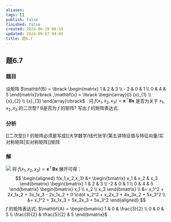 ```yaml
---
aliases: 
tags: []
publish: false
finished: false
created: 2024-06-19 08:19
updated: 2024-09-07 04:03
title: 题6.7
---
```

## 题6.7
### 题目
设矩阵 $\mathbf{B} = \lbrack  \begin{matrix} 1 & 2 & 3 \\   - 2 & 0 & 1 \\  0 & 4 & 5 \end{matrix}\rbrack  ,\mathbf{x} = \lbrack  \begin{array}{l} {x}_{1} \\  {x}_{2} \\  {x}_{3} \end{array}\rbrack$ . 
问 $f( {{x}_{1},{x}_{2},{x}_{3}})  = {\mathbf{x}}^{\top }\mathbf{B}\mathbf{x}$ 是否为关于 ${x}_{1},{x}_{2},{x}_{3}$ 的二次型?
B是否为 $f$ 的矩阵?
写出 $f$ 的矩阵表达式.
### 分析
[[二次型]] f 的矩阵必须是写成[[大学数学/线代张宇/第五讲特征值与特征向量/实对称矩阵|实对称矩阵]]矩阵
### 解 
![](https://img.hwenyi.live/202406241816737.webp)
将 $f(x_1,x_2,x_3) = \mathbf{x}^\top \mathbf{B} \mathbf{x}$ 展开可得：
$$
\begin{aligned}
f(x_1,x_2,x_3) &= \begin{bmatrix} x_1 & x_2 & x_3 \end{bmatrix} \begin{bmatrix} 1 & 2 & 3 \\ -2 & 0 & 1 \\ 0 & 4 & 5 \end{bmatrix} \begin{bmatrix} x_1 \\ x_2 \\ x_3 \end{bmatrix} \\
&= x_1^2 + 2x_1x_2 + 3x_1x_3 - 2x_1x_2 + 0 \cdot x_2^2 + x_2x_3 + 4x_3x_2 + 5x_3^2 \\
&= x_1^2 + 3x_1x_3 + 5x_2x_3 + 5x_3^2 
\end{aligned}
$$
$f$ 的矩阵表达式: 
$\mathbf{A} = \begin{bmatrix} 1 & 0 & \frac{3}{2} \\ 0 & 0 & 5 \\ \frac{3}{2} & \frac{5}{2} & 5 \end{bmatrix}$

